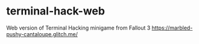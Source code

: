 # terminal-hack-web
Web version of Terminal Hacking minigame from Fallout 3
https://marbled-pushy-cantaloupe.glitch.me/
